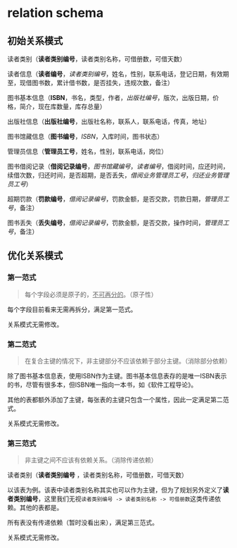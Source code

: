 # relation schema

## 初始关系模式

读者类别（**读者类别编号**，读者类别名称，可借册数，可借天数）

读者信息（**读者编号**，_读者类别编号_，姓名，性别，联系电话，登记日期，有效期至，现借图书数，累计借书数，是否挂失，违规次数，备注）

图书基本信息（**ISBN**，书名，类型，作者，_出版社编号_，版次，出版日期，价格，简介，现在库数量，库存总量）

出版社信息（**出版社编号**，出版社名称，联系人，联系电话，传真，地址）

图书馆藏信息（**图书编号**，_ISBN_，入库时间，图书状态）

管理员信息（**管理员工号**，姓名，性别，联系电话，岗位）

图书借阅记录（**借阅记录编号**，_图书馆藏编号_，_读者编号_，借阅时间，应还时间，续借次数，归还时间，是否超期，是否丢失，_借阅业务管理员工号_，_归还业务管理员工号_）

超期罚款（**罚款编号**，_借阅记录编号_，罚款金额，是否交款，罚款日期，_管理员工号_，备注）

图书丢失（**丢失编号**，_借阅记录编号_，罚款金额，是否交款，操作时间，_管理员工号_，备注）

## 优化关系模式

### 第一范式

> 每个字段必须是原子的，<u>不可再分的</u>。（原子性）

每个字段目前看来无需再拆分，满足第一范式。

关系模式无需修改。

### 第二范式

> 在复合主键的情况下，非主键部分不应该依赖于部分主键。（消除部分依赖）

除了图书基本信息表，使用ISBN作为主键。图书基本信息表存的是唯一ISBN表示的书，尽管有很多本，但ISBN唯一指向一本书，如《软件工程导论》。

其他的表都额外添加了主键，每张表的主键只包含一个属性，因此一定满足第二范式。

关系模式无需修改。

### 第三范式

> 非主键之间不应该有依赖关系。（消除传递依赖）

读者类别（**读者类别编号** ，读者类别名称，可借册数，可借天数）

以该表为例。该表中读者类别名称其实也可以作为主键，但为了规划另外定义了**读者类别编号**，这里我们无视`读者类别编号 -> 读者类别名称 -> 可借册数`这类传递依赖。其他的表都是。

所有表没有传递依赖（暂时没看出来），满足第三范式。

关系模式无需修改。